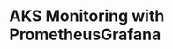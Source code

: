 # AKS Monitoring with PrometheusGrafana                                                                                                                                                                           
